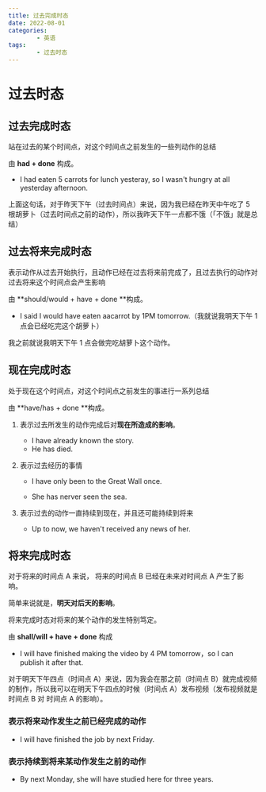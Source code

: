 ```yaml
---
title: 过去完成时态
date: 2022-08-01
categories:
        - 英语
tags:
        - 过去时态
---
```


# 过去时态

## 过去完成时态

站在过去的某个时间点，对这个时间点之前发生的一些列动作的总结

由 **had + done** 构成。

- I had eaten 5 carrots for lunch yesteray, so I wasn't hungry at all yesterday afternoon.

上面这句话，对于昨天下午（过去时间点）来说，因为我已经在昨天中午吃了 5 根胡萝卜（过去时间点之前的动作），所以我昨天下午一点都不饿（「不饿」就是总结）

## 过去将来完成时态

表示动作从过去开始执行，且动作已经在过去将来前完成了，且过去执行的动作对过去将来这个时间点会产生影响

由 **should/would + have + done **构成。

- I said I would have eaten aacarrot by 1PM tomorrow.（我就说我明天下午 1 点会已经吃完这个胡萝卜）


我之前就说我明天下午 1 点会做完吃胡萝卜这个动作。

## 现在完成时态

处于现在这个时间点，对这个时间点之前发生的事进行一系列总结

由 **have/has + done **构成。

1. 表示过去所发生的动作完成后对**现在所造成的影响**。

   - I have already known the story.
   - He has died.

2. 表示过去经历的事情

   - I have only been to the Great Wall once.

   - She has nerver seen the sea.

3. 表示过去的动作一直持续到现在，并且还可能持续到将来

   - Up to now, we haven't received any news of her.


## 将来完成时态

对于将来的时间点 A 来说， 将来的时间点 B 已经在未来对时间点 A 产生了影响。

简单来说就是，**明天对后天的影响**。

将来完成时态对将来的某个动作的发生特别笃定。

由 **shall/will + have + done** 构成

- I will have finished making the video by 4 PM tomorrow，so I can publish it after that.

对于明天下午四点（时间点 A）来说，因为我会在那之前（时间点 B）就完成视频的制作，所以我可以在明天下午四点的时候（时间点 A）发布视频（发布视频就是时间点 B 对 时间点 A 的影响）。

### 表示将来动作发生之前已经完成的动作

- I will have finished the job by next Friday.

### 表示持续到将来某动作发生之前的动作

- By next Monday, she will have studied here for three years.
